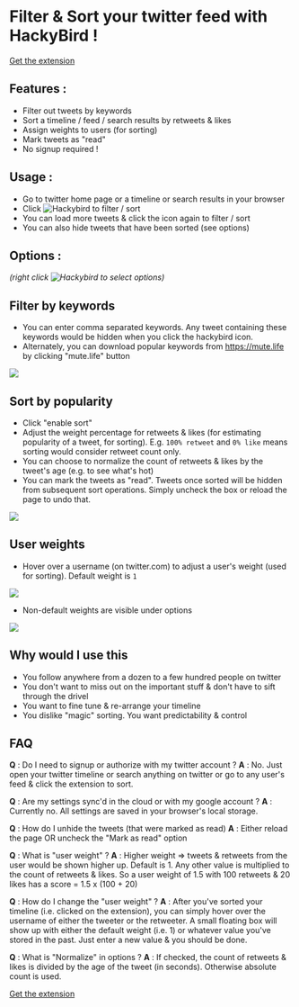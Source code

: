 # Filter & Sort your twitter feed with HackyBird ! 

[Get the extension](https://chrome.google.com/webstore/detail/hackybird/ddlhmpomfloaidpdleeoegmpikjdchjf)

## Features : 
- Filter out tweets by keywords 
- Sort a timeline / feed / search results by retweets & likes
- Assign weights to users (for sorting)
- Mark tweets as "read"
- No signup required !


## Usage : 
- Go to twitter home page or a timeline or search results in your browser
- Click ![Hackybird](http://i.imgur.com/XXtSQm1.png) to filter / sort
- You can load more tweets & click the icon again to filter / sort
- You can also hide tweets that have been sorted (see options)


## Options : 
*(right click ![Hackybird](http://i.imgur.com/XXtSQm1.png) to select options)*

## Filter by keywords
- You can enter comma separated keywords. Any tweet containing these keywords would be hidden when you click the hackybird icon.
- Alternately, you can download popular keywords from https://mute.life by clicking "mute.life" button

![](http://i.imgur.com/Md6hnSU.png)


## Sort by popularity
- Click "enable sort"
- Adjust the weight percentage for retweets & likes (for estimating popularity of a tweet, for sorting). E.g. `100% retweet` and `0% like` means sorting would consider retweet count only. 
- You can choose to normalize the count of retweets & likes by the tweet's age (e.g. to see what's hot)
- You can mark the tweets as "read". Tweets once sorted will be hidden from subsequent sort operations. Simply uncheck the box or reload the page to undo that. 

![](http://i.imgur.com/IrEegiK.png)

## User weights
- Hover over a username (on twitter.com) to adjust a user's weight (used for sorting). Default weight is `1`

![](http://i.imgur.com/MtRsJP2.png)

- Non-default weights are visible under options

![](http://i.imgur.com/SqeIa75.png)


## Why would I use this
- You follow anywhere from a dozen to a few hundred people on twitter
- You don't want to miss out on the important stuff & don't have to sift through the drivel
- You want to fine tune & re-arrange your timeline
- You dislike "magic" sorting. You want predictability & control


## FAQ
**Q** : Do I need to signup or authorize with my twitter account ? 
**A** : No. Just open your twitter timeline or search anything on twitter or go to any user's feed & click the extension to sort. 

**Q** : Are my settings sync'd in the cloud or with my google account ? 
**A** : Currently no. All settings are saved in your browser's local storage. 

**Q** : How do I unhide the tweets (that were marked as read)
**A** : Either reload the page OR uncheck the "Mark as read" option 

**Q** : What is "user weight" ? 
**A** : Higher weight => tweets & retweets from the user would be shown higher up. 
    Default is 1. Any other value is multiplied to the count of retweets & likes. 
    So a user weight of 1.5 with 100 retweets & 20 likes has a score = 1.5 x (100 + 20)

**Q** : How do I change the "user weight" ? 
**A** : After you've sorted your timeline (i.e. clicked on the extension), you can simply hover over the username of either the tweeter or the retweeter. 
    A small floating box will show up with either the default weight (i.e. 1) or whatever value you've stored in the past. 
    Just enter a new value & you should be done. 

**Q** : What is "Normalize" in options ? 
**A** : If checked, the count of retweets & likes is divided by the age of the tweet (in seconds). Otherwise absolute count is used.

[Get the extension](https://chrome.google.com/webstore/detail/hackybird/ddlhmpomfloaidpdleeoegmpikjdchjf)
